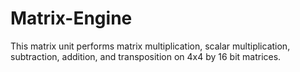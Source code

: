 # Matrix-Engine
This matrix unit performs matrix multiplication, scalar multiplication, subtraction, addition, and transposition on 4x4 by 16 bit matrices.

